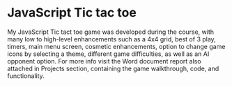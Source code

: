 # JavaScript Tic tac toe
 My JavaScript Tic tact toe game was developed during the course, with many low to high-level enhancements such as a 4x4 grid, best of 3 play, timers, main menu screen, cosmetic enhancements, option to change game icons by selecting a theme, different game difficulties, as well as an AI opponent option.  For more info visit the Word document report also attached in Projects section, containing the game walkthrough, code, and functionality.
